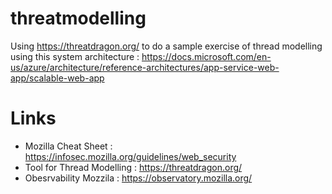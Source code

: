# threatmodelling

Using https://threatdragon.org/ to do a sample exercise of thread modelling using this system architecture : https://docs.microsoft.com/en-us/azure/architecture/reference-architectures/app-service-web-app/scalable-web-app


# Links
- Mozilla Cheat Sheet : https://infosec.mozilla.org/guidelines/web_security
- Tool for Thread Modelling : https://threatdragon.org/ 
- Obesrvability Mozzila : https://observatory.mozilla.org/
